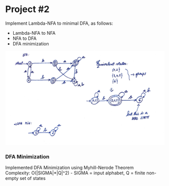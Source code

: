 #  Project #2

Implement Lambda-NFA to minimal DFA, as follows:
- Lambda-NFA to NFA 
- NFA to DFA
- DFA minimization

![minDFA_example](img/minDFA_example.jpg)

### DFA Minimization
Implemented DFA Minimization using Myhill-Nerode Theorem\
Complexity: O(|SIGMA|*|Q|^2) - SIGMA = input alphabet, Q = finite non-empty set of states

